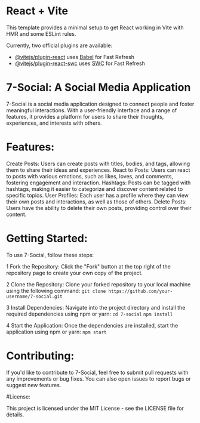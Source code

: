 # React + Vite

This template provides a minimal setup to get React working in Vite with HMR and some ESLint rules.

Currently, two official plugins are available:

- [@vitejs/plugin-react](https://github.com/vitejs/vite-plugin-react/blob/main/packages/plugin-react/README.md) uses [Babel](https://babeljs.io/) for Fast Refresh
- [@vitejs/plugin-react-swc](https://github.com/vitejs/vite-plugin-react-swc) uses [SWC](https://swc.rs/) for Fast Refresh



# 7-Social: A Social Media Application

7-Social is a social media application designed to connect people and foster meaningful interactions. With a user-friendly interface and a range of features, it provides a platform for users to share their thoughts, experiences, and interests with others.

# Features:

Create Posts: Users can create posts with titles, bodies, and tags, allowing them to share their ideas and experiences.
React to Posts: Users can react to posts with various emotions, such as likes, loves, and comments, fostering engagement and interaction.
Hashtags: Posts can be tagged with hashtags, making it easier to categorize and discover content related to specific topics.
User Profiles: Each user has a profile where they can view their own posts and interactions, as well as those of others.
Delete Posts: Users have the ability to delete their own posts, providing control over their content.

# Getting Started:

To use 7-Social, follow these steps:

1 Fork the Repository: Click the "Fork" button at the top right of the repository page to create your own copy of the project.

2 Clone the Repository: Clone your forked repository to your local machine using the following command:
`git clone https://github.com/your-username/7-social.git`

3 Install Dependencies: Navigate into the project directory and install the required dependencies using npm or yarn:
`cd 7-social`
`npm install`

4 Start the Application: Once the dependencies are installed, start the application using npm or yarn:
`npm start`

# Contributing:

If you'd like to contribute to 7-Social, feel free to submit pull requests with any improvements or bug fixes. You can also open issues to report bugs or suggest new features.

#License:

This project is licensed under the MIT License - see the LICENSE file for details.
